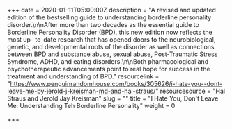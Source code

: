 +++
date = 2020-01-11T05:00:00Z
description = "A revised and updated edition of the bestselling guide to understanding borderline personality disorder.\n\nAfter more than two decades as the essential guide to Borderline Personality Disorder (BPD), this new edition now reflects the most up- to-date research that has opened doors to the neurobiological, genetic, and developmental roots of the disorder as well as connections between BPD and substance abuse, sexual abuse, Post-Traumatic Stress Syndrome, ADHD, and eating disorders.\n\nBoth pharmacological and psychotherapeutic advancements point to real hope for success in the treatment and understanding of BPD."
resourcelink = "https://www.penguinrandomhouse.com/books/305626/i-hate-you--dont-leave-me-by-jerold-j-kreisman-md-and-hal-straus/"
resourcesource = "Hal Straus and Jerold Jay Kreisman"
slug = ""
title = "I Hate You, Don't Leave Me: Understanding Teh Borderline Personality"
weight = 0

+++
